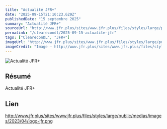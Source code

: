 ```yaml
---
title: "Actualité JFR+"
date: "2025-09-15T21:10:23.629Z"
publishedDate: "15 septembre 2025"
summary: "Actualité JFR+"
sourceUrl: "http://www.jfr.plus/sites/www.jfr.plus/files/styles/large/public/medias/images/2023/04/logo-jfr.png"
permalink: "/clearecondl/2025-09-15-actualite-jfr"
tags: ["CleareconDL", "JFR+"]
imageUrl: "http://www.jfr.plus/sites/www.jfr.plus/files/styles/large/public/medias/images/2023/04/logo-jfr.png"
imageCredit: "Image — http://www.jfr.plus/sites/www.jfr.plus/files/styles/large/public/medias/images/2023/04/logo-jfr.png"
---
```


![Actualité JFR+](http://www.jfr.plus/sites/www.jfr.plus/files/styles/large/public/medias/images/2023/04/logo-jfr.png)

## Résumé

Actualité JFR+

## Lien

http://www.jfr.plus/sites/www.jfr.plus/files/styles/large/public/medias/images/2023/04/logo-jfr.png
